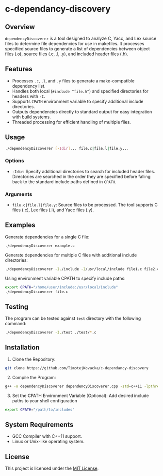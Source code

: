 # c-dependancy-discovery

## Overview

`dependencyDiscoverer` is a tool designed to analyze C, Yacc, and Lex source files to determine file dependencies for use in makefiles. It processes specified source files to generate a list of dependencies between object files (.o), source files (.c, .l, .y), and included header files (.h).

## Features

- Processes `.c`, `.l`, and `.y` files to generate a make-compatible dependency list.
- Handles both local (`#include "file.h"`) and specified directories for headers with `-I`.
- Supports `CPATH` environment variable to specify additional include directories.
- Outputs dependencies directly to standard output for easy integration with build systems.
- Threaded processing for efficient handling of multiple files.

## Usage

```bash
./dependencyDiscoverer [-Idir]... file.c|file.l|file.y...
```

### Options

- `-Idir`: Specify additional directories to search for included header files. Directories are searched in the order they are specified before falling back to the standard include paths defined in `CPATH`.

### Arguments

- `file.c|file.l|file.y`: Source files to be processed. The tool supports C files (.c), Lex files (.l), and Yacc files (.y).

## Examples

Generate dependencies for a single C file:

```bash
./dependencyDiscoverer example.c
```

Generate dependencies for multiple C files with additional include directories:

```bash
./dependencyDiscoverer -I./include -I/usr/local/include file1.c file2.c
```

Using environment variable CPATH to specify include paths:

```bash
export CPATH="/home/user/include:/usr/local/include"
./dependencyDiscoverer file.c
```

## Testing

The program can be tested against `test` directory with the following command:

```bash
./dependencyDiscoverer -I./test ./test/*.c
```

## Installation

1. Clone the Repository:

```bash
git clone https://github.com/TimotejKovacka/c-dependancy-discovery
```

2. Compile the Program:

```bash
g++ -o dependencyDiscoverer dependencyDiscoverer.cpp -std=c++11 -lpthread
```

3. Set the CPATH Environment Variable (Optional):
   Add desired include paths to your shell configuration

```bash
export CPATH="/path/to/includes"
```

## System Requirements

- GCC Compiler with C++11 support.
- Linux or Unix-like operating system.

## License

This project is licensed under the [MIT License](./LICENSE).
